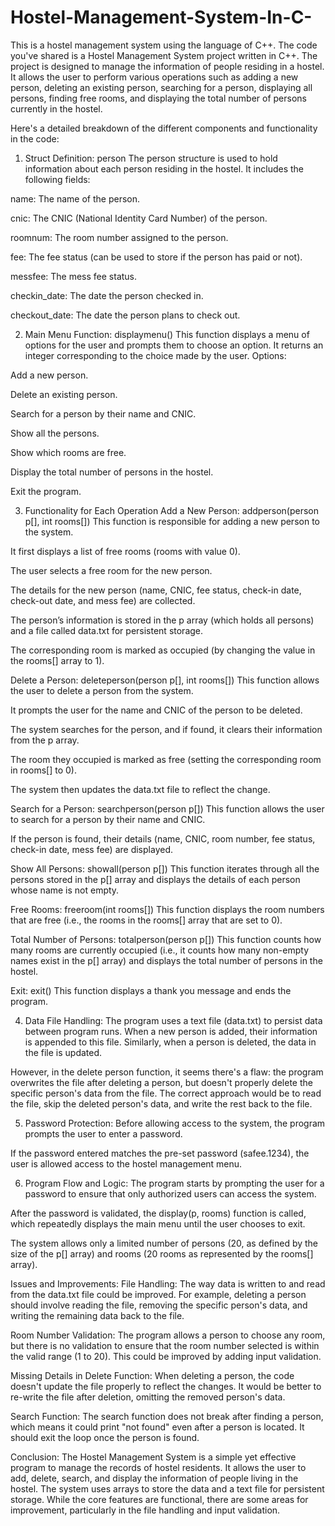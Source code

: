 # Hostel-Management-System-In-C-
This is a hostel management system using the language of C++.
The code you've shared is a Hostel Management System project written in C++. The project is designed to manage the information of people residing in a hostel. It allows the user to perform various operations such as adding a new person, deleting an existing person, searching for a person, displaying all persons, finding free rooms, and displaying the total number of persons currently in the hostel.

Here's a detailed breakdown of the different components and functionality in the code:

1. Struct Definition: person
The person structure is used to hold information about each person residing in the hostel. It includes the following fields:

name: The name of the person.

cnic: The CNIC (National Identity Card Number) of the person.

roomnum: The room number assigned to the person.

fee: The fee status (can be used to store if the person has paid or not).

messfee: The mess fee status.

checkin_date: The date the person checked in.

checkout_date: The date the person plans to check out.

2. Main Menu Function: displaymenu()
This function displays a menu of options for the user and prompts them to choose an option. It returns an integer corresponding to the choice made by the user. Options:

Add a new person.

Delete an existing person.

Search for a person by their name and CNIC.

Show all the persons.

Show which rooms are free.

Display the total number of persons in the hostel.

Exit the program.

3. Functionality for Each Operation
Add a New Person: addperson(person p[], int rooms[])
This function is responsible for adding a new person to the system.

It first displays a list of free rooms (rooms with value 0).

The user selects a free room for the new person.

The details for the new person (name, CNIC, fee status, check-in date, check-out date, and mess fee) are collected.

The person’s information is stored in the p array (which holds all persons) and a file called data.txt for persistent storage.

The corresponding room is marked as occupied (by changing the value in the rooms[] array to 1).

Delete a Person: deleteperson(person p[], int rooms[])
This function allows the user to delete a person from the system.

It prompts the user for the name and CNIC of the person to be deleted.

The system searches for the person, and if found, it clears their information from the p array.

The room they occupied is marked as free (setting the corresponding room in rooms[] to 0).

The system then updates the data.txt file to reflect the change.

Search for a Person: searchperson(person p[])
This function allows the user to search for a person by their name and CNIC.

If the person is found, their details (name, CNIC, room number, fee status, check-in date, mess fee) are displayed.

Show All Persons: showall(person p[])
This function iterates through all the persons stored in the p[] array and displays the details of each person whose name is not empty.

Free Rooms: freeroom(int rooms[])
This function displays the room numbers that are free (i.e., the rooms in the rooms[] array that are set to 0).

Total Number of Persons: totalperson(person p[])
This function counts how many rooms are currently occupied (i.e., it counts how many non-empty names exist in the p[] array) and displays the total number of persons in the hostel.

Exit: exit()
This function displays a thank you message and ends the program.

4. Data File Handling:
The program uses a text file (data.txt) to persist data between program runs. When a new person is added, their information is appended to this file. Similarly, when a person is deleted, the data in the file is updated.

However, in the delete person function, it seems there's a flaw: the program overwrites the file after deleting a person, but doesn't properly delete the specific person's data from the file. The correct approach would be to read the file, skip the deleted person's data, and write the rest back to the file.

5. Password Protection:
Before allowing access to the system, the program prompts the user to enter a password.

If the password entered matches the pre-set password (safee.1234), the user is allowed access to the hostel management menu.

6. Program Flow and Logic:
The program starts by prompting the user for a password to ensure that only authorized users can access the system.

After the password is validated, the display(p, rooms) function is called, which repeatedly displays the main menu until the user chooses to exit.

The system allows only a limited number of persons (20, as defined by the size of the p[] array) and rooms (20 rooms as represented by the rooms[] array).

Issues and Improvements:
File Handling: The way data is written to and read from the data.txt file could be improved. For example, deleting a person should involve reading the file, removing the specific person's data, and writing the remaining data back to the file.

Room Number Validation: The program allows a person to choose any room, but there is no validation to ensure that the room number selected is within the valid range (1 to 20). This could be improved by adding input validation.

Missing Details in Delete Function: When deleting a person, the code doesn't update the file properly to reflect the changes. It would be better to re-write the file after deletion, omitting the removed person's data.

Search Function: The search function does not break after finding a person, which means it could print "not found" even after a person is located. It should exit the loop once the person is found.

Conclusion:
The Hostel Management System is a simple yet effective program to manage the records of hostel residents. It allows the user to add, delete, search, and display the information of people living in the hostel. The system uses arrays to store the data and a text file for persistent storage. While the core features are functional, there are some areas for improvement, particularly in the file handling and input validation.
